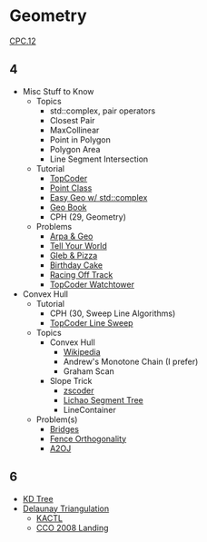 # Geometry

[CPC.12](https://github.com/SuprDewd/T-414-AFLV/tree/master/12_geometry)

## 4
  * Misc Stuff to Know
    * Topics
      * std::complex, pair operators
      * Closest Pair
      * MaxCollinear
      * Point in Polygon
      * Polygon Area
      * Line Segment Intersection
    * Tutorial  
      * [TopCoder](https://www.topcoder.com/community/data-science/data-science-tutorials/geometry-concepts-basic-concepts/)
      * [Point Class](http://codeforces.com/blog/entry/48122)
      * [Easy Geo w/ std::complex](http://codeforces.com/blog/entry/22175)
      * [Geo Book](http://codeforces.com/blog/entry/59129)
      * CPH (29, Geometry)
    * Problems
      * [Arpa & Geo](http://codeforces.com/problemset/problem/851/B)
      * [Tell Your World](http://codeforces.com/problemset/problem/849/B)
      * [Gleb & Pizza](http://codeforces.com/problemset/problem/842/B)
      * [Birthday Cake](https://open.kattis.com/problems/birthdaycake)
      * [Racing Off Track](https://open.kattis.com/contests/acpc17open/problems/racingofftrack)
      * [TopCoder Watchtower](https://community.topcoder.com/stat?c=problem_statement&pm=2014&rd=4685)
  * Convex Hull
    * Tutorial
      * CPH (30, Sweep Line Algorithms)
      * [TopCoder Line Sweep](https://www.topcoder.com/community/data-science/data-science-tutorials/line-sweep-algorithms/)
    * Topics
      * Convex Hull
        * [Wikipedia](https://en.wikipedia.org/wiki/Convex_hull_algorithms)
        * Andrew's Monotone Chain (I prefer)
        * Graham Scan
      * Slope Trick
        * [zscoder](http://codeforces.com/blog/entry/47821)
        * [Lichao Segment Tree](http://codeforces.com/blog/entry/51275?#comment-351510)
        * LineContainer
    * Problem(s)
      * [Bridges](https://csacademy.com/contest/archive/task/building-bridges/)
      * [Fence Orthogonality](https://open.kattis.com/problems/fenceortho)
      * [A2OJ](https://a2oj.com/category?ID=22)

## 6
  * [KD Tree](https://github.com/kth-competitive-programming/kactl/blob/master/content/geometry/kdTree.h)
  * [Delaunay Triangulation](https://cp-algorithms.com/geometry/delaunay.html)
    * [KACTL](https://github.com/kth-competitive-programming/kactl/blob/master/content/geometry/FastDelaunay.h)
    * [CCO 2008 Landing](https://dmoj.ca/problem/cco08p6)
